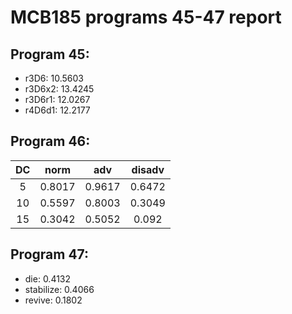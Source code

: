 # MCB185 programs 45-47 report
## Program 45:
- r3D6: 10.5603  
- r3D6x2: 13.4245  
- r3D6r1: 12.0267  
- r4D6d1: 12.2177  

## Program 46:
| DC | norm | adv  | disadv |
|:--:|:----:|:----:|:------:|
| 5  |0.8017|0.9617| 0.6472 |
| 10 |0.5597|0.8003| 0.3049 |
| 15 |0.3042|0.5052| 0.092  | 

## Program 47:
- die: 0.4132  
- stabilize: 0.4066
- revive: 0.1802  


